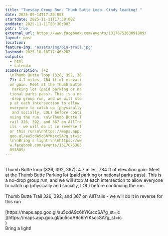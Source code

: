 ```yaml
---
title: "Tuesday Group Run- Thumb Butte Loop- Cindy leading! "
date: 2025-09-14T17:29:00Z
startdate: 2025-11-11T17:30:00Z
enddate: 2025-11-11T20:30:00Z
patr: true
external_url: https://www.facebook.com/events/1317675363091809/
layout: post
location: 
feature-img: "assets/img/big-trail.jpg"
lastmod: 2025-10-18T17:46:28Z
outputs:
  - html
  - calendar
ICSDescription: |+2
  \nThumb Butte loop (326, 392, 36  7): 4.7 miles, 784 ft of elevati  on gain. Meet at the Thumb Butte   Parking lot (paid parking or na  tional parks pass). This is a no  -drop group run, and we will sto  p at each intersection to allow   everyone to catch up (physically   and socially, LOL) before conti  nuing the run. \n\nThumb Butte T  rail 326, 392, and 367 on AllTra  ils - we will do it in reverse f  or this run\n\nhttps://maps.app.  goo.gl/au5cdA9c6hYKsccSA?g_st=ic  \n\nBring a light!\n\nhttps://ww  w.facebook.com/events/1317675363  091809/
---
```


<br>
  Thumb Butte loop (326, 392, 367)&#58; 4.7 miles, 784 ft of elevation gain. Meet at the Thumb Butte Parking lot (paid parking or national parks pass). This is a no-drop group run, and we will stop at each intersection to allow everyone to catch up (physically and socially, LOL) before continuing the run. <br>
  <br>
  Thumb Butte Trail 326, 392, and 367 on AllTrails - we will do it in reverse for this run<br>
  <br>
  [https://maps.app.goo.gl/au5cdA9c6hYKsccSA?g_st=ic<br>
](https://maps.app.goo.gl/au5cdA9c6hYKsccSA?g_st=ic<br>
)  <br>
  Bring a light!<br>
  <br>
  
